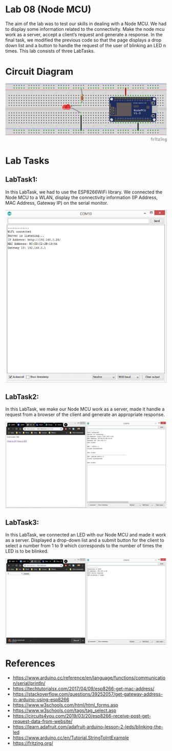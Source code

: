 # Lab 08 (Node MCU)

The aim of the lab was to test our skills in dealing with a Node MCU. We had to display some information related to the connectivity. Make the node mcu work as a server, accept a client’s request and generate a response. In the final task, we modified the previous code so that the page displays a drop down list and a button to handle the request of the user of blinking an LED n times.
This lab consists of three LabTasks.

# Circuit Diagram

<p align="center">
    <img src="Images/cd.png" />
</p>

# Lab Tasks

## LabTask1:
In this LabTask, we had to use the ESP8266WiFi library. We connected the Node MCU to a WLAN, display the connectivity information (IP Address, MAC Address, Gateway IP) on the serial monitor.

<p align="center">
    <img src="Images/lt1.png" />
</p>

## LabTask2:
In this LabTask, we make our Node MCU work as a server, made it handle a request from a browser of the client and generate an appropriate response.

<p align="center">
    <img src="Images/lt2.png" />
</p>

## LabTask3:
In this LabTask, we connected an LED with our Node MCU and made it work as a server. Displayed a drop-down list and a submit button for the client to select a number from 1 to 9 which corresponds to the number of times the LED is to be blinked.

<p align="center">
    <img src="Images/lt3.png" />
</p>

# References
- https://www.arduino.cc/reference/en/language/functions/communication/serial/println/
- https://techtutorialsx.com/2017/04/09/esp8266-get-mac-address/
- https://stackoverflow.com/questions/39252057/get-gateway-address-in-arduino-using-esp8266
- https://www.w3schools.com/html/html_forms.asp
- https://www.w3schools.com/tags/tag_select.asp
- https://circuits4you.com/2019/03/20/esp8266-receive-post-get-request-data-from-website/
- https://learn.adafruit.com/adafruit-arduino-lesson-2-leds/blinking-the-led
- https://www.arduino.cc/en/Tutorial.StringToIntExample
- https://fritzing.org/
